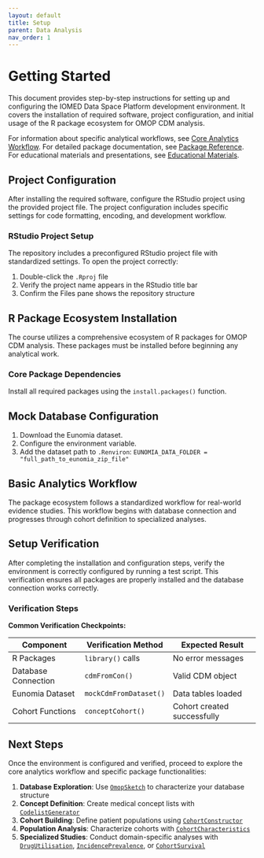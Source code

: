 ```yaml
---
layout: default
title: Setup
parent: Data Analysis
nav_order: 1
---
```


# Getting Started

This document provides step-by-step instructions for setting up and configuring the IOMED Data Space Platform development environment. It covers the installation of required software, project configuration, and initial usage of the R package ecosystem for OMOP CDM analysis.

For information about specific analytical workflows, see [Core Analytics Workflow](../../docs/core_workflow). For detailed package documentation, see [Package Reference](../../docs/data_analysis/package_reference). For educational materials and presentations, see [Educational Materials](../../docs/educational_materials).


## Project Configuration

After installing the required software, configure the RStudio project using the provided project file. The project configuration includes specific settings for code formatting, encoding, and development workflow.

### RStudio Project Setup

The repository includes a preconfigured RStudio project file with standardized settings. To open the project correctly:

1.  Double-click the `.Rproj` file
2.  Verify the project name appears in the RStudio title bar
3.  Confirm the Files pane shows the repository structure

## R Package Ecosystem Installation

The course utilizes a comprehensive ecosystem of R packages for OMOP CDM analysis. These packages must be installed before beginning any analytical work.

### Core Package Dependencies

Install all required packages using the `install.packages()` function.

## Mock Database Configuration

1.  Download the Eunomia dataset.
2.  Configure the environment variable.
3.  Add the dataset path to `.Renviron`:
    `EUNOMIA_DATA_FOLDER = "full_path_to_eunomia_zip_file"`


## Basic Analytics Workflow

The package ecosystem follows a standardized workflow for real-world evidence
studies. This workflow begins with database connection and progresses through
cohort definition to specialized analyses.

## Setup Verification

After completing the installation and configuration steps, verify the
environment is correctly configured by running a test script. This verification
ensures all packages are properly installed and the database connection works
correctly.

### Verification Steps


**Common Verification Checkpoints:**

| Component | Verification Method | Expected Result |
| --- | --- | --- |
| R Packages | `library()` calls| No error messages |
| Database Connection | `cdmFromCon()`| Valid CDM object |
| Eunomia Dataset | `mockCdmFromDataset()`| Data tables loaded |
| Cohort Functions | `conceptCohort()`| Cohort created successfully |

## Next Steps

Once the environment is configured and verified, proceed to explore the core analytics workflow and specific package functionalities:

1.  **Database Exploration**: Use [`OmopSketch`](https://darwin-eu.github.io/OmopSketch/) to characterize your database structure
2.  **Concept Definition**: Create medical concept lists with [`CodelistGenerator`](https://darwin-eu.github.io/CodelistGenerator/)
3.  **Cohort Building**: Define patient populations using [`CohortConstructor`](https://ohdsi.github.io/CohortConstructor/)
4.  **Population Analysis**: Characterize cohorts with [`CohortCharacteristics`](https://darwin-eu.github.io/CohortCharacteristics/)
5.  **Specialized Studies**: Conduct domain-specific analyses with [`DrugUtilisation`](https://darwin-eu.github.io/DrugUtilisation/), [`IncidencePrevalence`](https://darwin-eu.github.io/IncidencePrevalence/), or [`CohortSurvival`](https://darwin-eu-dev.github.io/CohortSurvival/)

